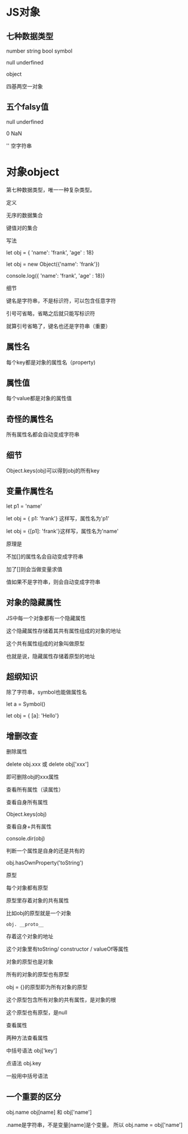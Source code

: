 #  JS对象

## 七种数据类型

number string bool symbol

null underfined

object

四基两空一对象

## 五个falsy值

null underfined

0 NaN

'' 空字符串

# 对象object

第七种数据类型，唯一一种复杂类型。

定义

无序的数据集合

键值对的集合

写法

let obj = { 'name': 'frank', 'age' : 18}

let obj = new Object({'name': 'frank'})

console.log({ 'name': 'frank', 'age' : 18})

细节

键名是字符串，不是标识符，可以包含任意字符

引号可省略，省略之后就只能写标识符

就算引号省略了，键名也还是字符串（重要）

## 属性名

每个key都是对象的属性名（property)

## 属性值

每个value都是对象的属性值

## 奇怪的属性名

所有属性名都会自动变成字符串

## 细节

Object.keys(obj)可以得到obj的所有key

## 变量作属性名

let p1 = 'name'

let obj = { p1: 'frank'} 这样写，属性名为'p1'

let obj = {[p1]: 'frank'}这样写，属性名为'name'

原理是

不加[]的属性名会自动变成字符串

加了[]则会当做变量求值

值如果不是字符串，则会自动变成字符串

## 对象的隐藏属性

JS中每一个对象都有一个隐藏属性

这个隐藏属性存储着其共有属性组成的对象的地址

这个共有属性组成的对象叫做原型

也就是说，隐藏属性存储着原型的地址

## 超纲知识

除了字符串，symbol也能做属性名

let a = Symbol()

let obj = { [a]: 'Hello'}

## 增删改查

删除属性

delete obj.xxx 或 delete obj['xxx']

即可删除obj的xxx属性

查看所有属性（读属性）

查看自身所有属性

Object.keys(obj)

查看自身+共有属性

console.dir(obj)

判断一个属性是自身的还是共有的

obj.hasOwnProperty('toString')

原型

每个对象都有原型

原型里存着对象的共有属性

比如obj的原型就是一个对象

```
obj. __proto__ 
```

存着这个对象的地址

这个对象里有toString/ constructor / valueOf等属性

对象的原型也是对象

所有的对象的原型也有原型

obj = {}的原型即为所有对象的原型

这个原型包含所有对象的共有属性，是对象的根

这个原型也有原型，是null



查看属性

两种方法查看属性

中括号语法  obj['key']

点语法 obj.key

一般用中括号语法



## 一个重要的区分

obj.name obj[name] 和 obj['name']

.name是字符串，不是变量[name]是个变量。 所以 obj.name = obj['name']






